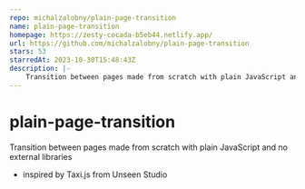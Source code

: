 ```yaml
---
repo: michalzalobny/plain-page-transition
name: plain-page-transition
homepage: https://zesty-cocada-b5eb44.netlify.app/
url: https://github.com/michalzalobny/plain-page-transition
stars: 53
starredAt: 2023-10-30T15:48:43Z
description: |-
    Transition between pages made from scratch with plain JavaScript and no external libraries
---
```


# plain-page-transition

Transition between pages made from scratch with plain JavaScript and no external libraries

- inspired by Taxi.js from Unseen Studio

